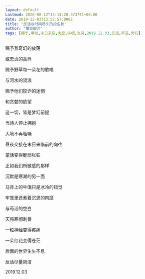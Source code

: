 ```yaml
---
layout: default
Lastmod: 2020-08-12T13:14:20.973741+00:00
date: 2019-12-03T13:52:57.000Z
title: "反话与时间尽头的投名状"
author: "猫坂御河"
tags: [赐予,寒彻,末日来临,肉糜,牛氓,当诗,2019.12.03,反话,牢笼,奇幻]
---
```


赐予我奇幻的放荡

或忠贞的高尚

赐予野草每一朵花的歌唱

与河水的流浪

赐予他们狡诈的迷惘

和贪婪的欲望

这一切，皆是梦幻前提

当诗人停止拥抱

大地不再聒噪

昼夜交接在末日来临前的向往

童话变得脆弱张狂

正如我们所敏感的那样

沉默是寒潮的另一面

马背上的牛氓只是冰冷的错觉

牢笼里还煮着沉思的肉糜

与苟活的空白

天将寒彻刺骨

一粒神经变得疼痛

一朵红花变得苍茫

后面的世界生生不息

反话尽量简洁

2019.12.03

